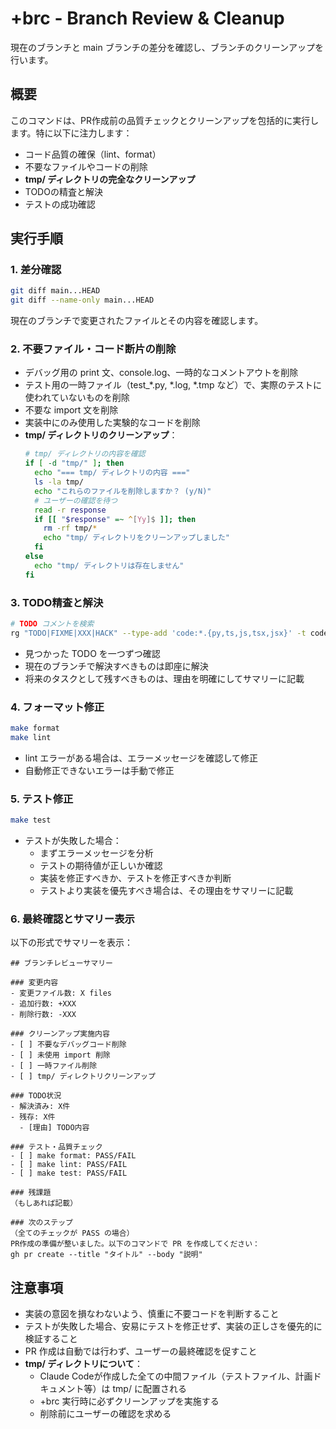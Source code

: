 # +brc - Branch Review & Cleanup

現在のブランチと main ブランチの差分を確認し、ブランチのクリーンアップを行います。

## 概要

このコマンドは、PR作成前の品質チェックとクリーンアップを包括的に実行します。特に以下に注力します：

- コード品質の確保（lint、format）
- 不要なファイルやコードの削除
- **tmp/ ディレクトリの完全なクリーンアップ**
- TODOの精査と解決
- テストの成功確認

## 実行手順

### 1. 差分確認
```bash
git diff main...HEAD
git diff --name-only main...HEAD
```
現在のブランチで変更されたファイルとその内容を確認します。

### 2. 不要ファイル・コード断片の削除
- デバッグ用の print 文、console.log、一時的なコメントアウトを削除
- テスト用の一時ファイル（test_*.py, *.log, *.tmp など）で、実際のテストに使われていないものを削除
- 不要な import 文を削除
- 実装中にのみ使用した実験的なコードを削除
- **tmp/ ディレクトリのクリーンアップ**：
  ```bash
  # tmp/ ディレクトリの内容を確認
  if [ -d "tmp/" ]; then
    echo "=== tmp/ ディレクトリの内容 ==="
    ls -la tmp/
    echo "これらのファイルを削除しますか？ (y/N)"
    # ユーザーの確認を待つ
    read -r response
    if [[ "$response" =~ ^[Yy]$ ]]; then
      rm -rf tmp/*
      echo "tmp/ ディレクトリをクリーンアップしました"
    fi
  else
    echo "tmp/ ディレクトリは存在しません"
  fi
  ```

### 3. TODO精査と解決
```bash
# TODO コメントを検索
rg "TODO|FIXME|XXX|HACK" --type-add 'code:*.{py,ts,js,tsx,jsx}' -t code
```
- 見つかった TODO を一つずつ確認
- 現在のブランチで解決すべきものは即座に解決
- 将来のタスクとして残すべきものは、理由を明確にしてサマリーに記載

### 4. フォーマット修正
```bash
make format
make lint
```
- lint エラーがある場合は、エラーメッセージを確認して修正
- 自動修正できないエラーは手動で修正

### 5. テスト修正
```bash
make test
```
- テストが失敗した場合：
  - まずエラーメッセージを分析
  - テストの期待値が正しいか確認
  - 実装を修正すべきか、テストを修正すべきか判断
  - テストより実装を優先すべき場合は、その理由をサマリーに記載

### 6. 最終確認とサマリー表示
以下の形式でサマリーを表示：

```
## ブランチレビューサマリー

### 変更内容
- 変更ファイル数: X files
- 追加行数: +XXX
- 削除行数: -XXX

### クリーンアップ実施内容
- [ ] 不要なデバッグコード削除
- [ ] 未使用 import 削除
- [ ] 一時ファイル削除
- [ ] tmp/ ディレクトリクリーンアップ

### TODO状況
- 解決済み: X件
- 残存: X件
  - [理由] TODO内容

### テスト・品質チェック
- [ ] make format: PASS/FAIL
- [ ] make lint: PASS/FAIL  
- [ ] make test: PASS/FAIL

### 残課題
（もしあれば記載）

### 次のステップ
（全てのチェックが PASS の場合）
PR作成の準備が整いました。以下のコマンドで PR を作成してください：
gh pr create --title "タイトル" --body "説明"
```

## 注意事項
- 実装の意図を損なわないよう、慎重に不要コードを判断すること
- テストが失敗した場合、安易にテストを修正せず、実装の正しさを優先的に検証すること
- PR 作成は自動では行わず、ユーザーの最終確認を促すこと
- **tmp/ ディレクトリについて**：
  - Claude Codeが作成した全ての中間ファイル（テストファイル、計画ドキュメント等）は tmp/ に配置される
  - +brc 実行時に必ずクリーンアップを実施する
  - 削除前にユーザーの確認を求める